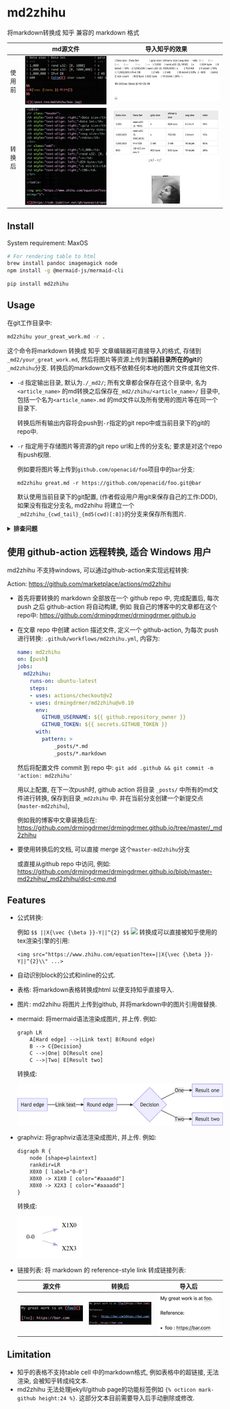 # md2zhihu

将markdown转换成 知乎 兼容的 markdown 格式

|       | md源文件              | 导入知乎的效果          |
|:--    | :-:                   | :-:                     |
|使用前 | ![](assets/md.png)    |  ![](assets/before.png) |
|转换后 | ![](assets/built.png) |  ![](assets/after.png)  |

## Install

System requirement: MaxOS

```sh
# For rendering table to html
brew install pandoc imagemagick node
npm install -g @mermaid-js/mermaid-cli
```

```sh
pip install md2zhihu
```

## Usage

在git工作目录中:

```sh
md2zhihu your_great_work.md -r .
```

这个命令将markdown 转换成 知乎 文章编辑器可直接导入的格式,
存储到 `_md2/your_great_work.md`,
然后将图片等资源上传到**当前目录所在的git**的`_md2zhihu`分支.
转换后的markdown文档不依赖任何本地的图片文件或其他文件.

- `-d` 指定输出目录, 默认为`./_md2/`; 所有文章都会保存在这个目录中,
    名为`<article_name>` 的md转换之后保存在`_md2/zhihu/<article_name>/` 目录中,
    包括一个名为`<article_name>.md` 的md文件以及所有使用的图片等在同一个目录下.

    转换后所有输出内容将会push到`-r`指定的git repo中或当前目录下的git的repo中.

- `-r` 指定用于存储图片等资源的git repo url和上传的分支名; 要求是对这个repo有push权限.

    例如要将图片等上传到`github.com/openacid/foo`项目中的`bar`分支:
    ```
    md2zhihu great.md -r https://github.com/openacid/foo.git@bar
    ```

    默认使用当前目录下的git配置, (作者假设用户用git来保存自己的工作:DDD),
    如果没有指定分支名, md2zhihu 将建立一个`_md2zhihu_{cwd_tail}_{md5(cwd)[:8]}`的分支来保存所有图片.

<details>
<summary><b>排查问题</b></summary>

#### 找不到命令: 如 command not found: md2zhihu

看下这几个命令是否正常:

- `pip install --verbose md2zhihu` 安装时应该会提示按照成功的字样.
- `which md2zhihu` 如果能到应该会输出它的路径, 例如我的是安装在: `/Users/drdrxp/xp/py3virtual/p38/bin/md2zhihu`
- `echo $PATH` 确认安装的路径在PATH环境变量中: `...:/Users/drdrxp/xp/py3virtual/p38/bin:...`

</details>


## 使用 github-action 远程转换, 适合 Windows 用户

md2zhihu 不支持windows, 可以通过github-action来实现远程转换:

Action: https://github.com/marketplace/actions/md2zhihu

-   首先将要转换的 markdown 全部放在一个 github repo 中, 完成配置后, 每次 push 之后 github-action 将自动构建,
    例如 我自己的博客中的文章都在这个repo中: https://github.com/drmingdrmer/drmingdrmer.github.io

-   在文章 repo 中创建 action 描述文件, 定义一个 github-action,
    为每次 push 进行转换:
    `.github/workflows/md2zhihu.yml`, 内容为:

    ```yaml
    name: md2zhihu
    on: [push]
    jobs:
      md2zhihu:
        runs-on: ubuntu-latest
        steps:
        - uses: actions/checkout@v2
        - uses: drmingdrmer/md2zhihu@v0.10
          env:
            GITHUB_USERNAME: ${{ github.repository_owner }}
            GITHUB_TOKEN: ${{ secrets.GITHUB_TOKEN }}
          with:
            pattern: >
                _posts/*.md
                _posts/*.markdown
    ```
    然后将配置文件 commit 到 repo 中:
    `git add .github && git commit -m 'action: md2zhihu'`

    用以上配置, 在下一次push时, github action 将目录 `_posts/` 中所有的md文件进行转换,
    保存到目录`_md2zhihu` 中. 并在当前分支创建一个新提交点(`master-md2zhihu`),

    例如我的博客中文章装换后在:
    https://github.com/drmingdrmer/drmingdrmer.github.io/tree/master/_md2zhihu

-   要使用转换后的文档, 可以直接 merge 这个`master-md2zhihu`分支

    或直接从github repo 中访问, 例如:
    https://github.com/drmingdrmer/drmingdrmer.github.io/blob/master-md2zhihu/_md2zhihu/dict-cmp.md


## Features

- 公式转换:

  例如 ` $$ ||X{\vec {\beta }}-Y||^{2} $$ `
  ![](https://www.zhihu.com/equation?tex=%7C%7CX%7B%5Cvec%20%7B%5Cbeta%20%7D%7D-Y%7C%7C%5E%7B2%7D)
  转换成可以直接被知乎使用的tex渲染引擎的引用:

  ```
  <img src="https://www.zhihu.com/equation?tex=||X{\vec {\beta }}-Y||^{2}\\" ...>
  ```

- 自动识别block的公式和inline的公式.

- 表格: 将markdown表格转换成html 以便支持知乎直接导入.

- 图片: md2zhihu 将图片上传到github, 并将markdown中的图片引用做替换.

- mermaid: 将mermaid语法渲染成图片, 并上传. 例如:

    ```mermaid
    graph LR
        A[Hard edge] -->|Link text| B(Round edge)
        B --> C{Decision}
        C -->|One| D[Result one]
        C -->|Two| E[Result two]
    ```

    转换成:

    ![](assets/mermaid.jpg)


- graphviz: 将graphviz语法渲染成图片, 并上传. 例如:

    ```graphviz
    digraph R {
        node [shape=plaintext]
        rankdir=LR
        X0X0 [ label="0-0"]
        X0X0 -> X1X0 [ color="#aaaadd"]
        X0X0 -> X2X3 [ color="#aaaadd"]
    }
    ```

    转换成:

    ![](assets/graphviz.jpg)


-   链接列表: 将 markdown 的 reference-style link 转成链接列表:

    | 源文件 | 转换后 | 导入后 |
    | :-: | :-: | :-: |
    | ![](assets/ref-list/src.png) | ![](assets/ref-list/dst.png) | ![](assets/ref-list/imported.png) |



## Limitation

- 知乎的表格不支持table cell 中的markdown格式, 例如表格中的超链接, 无法渲染, 会被知乎转成纯文本.
- md2zhihu 无法处理jekyll/github page的功能标签例如 `{% octicon mark-github height:24 %}`. 这部分文本目前需要导入后手动删除或修改.

